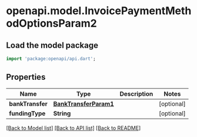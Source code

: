 # openapi.model.InvoicePaymentMethodOptionsParam2

## Load the model package
```dart
import 'package:openapi/api.dart';
```

## Properties
Name | Type | Description | Notes
------------ | ------------- | ------------- | -------------
**bankTransfer** | [**BankTransferParam1**](BankTransferParam1.md) |  | [optional] 
**fundingType** | **String** |  | [optional] 

[[Back to Model list]](../README.md#documentation-for-models) [[Back to API list]](../README.md#documentation-for-api-endpoints) [[Back to README]](../README.md)


